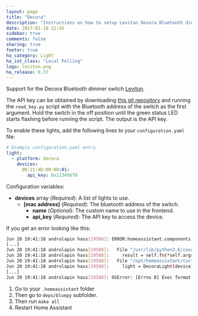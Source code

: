 ```yaml
---
layout: page
title: "Decora"
description: "Instructions on how to setup Leviton Decora Bluetooth dimmers within Home Assistant."
date: 2017-01-18 22:45
sidebar: true
comments: false
sharing: true
footer: true
ha_category: Light
ha_iot_class: "Local Polling"
logo: leviton.png
ha_release: 0.37
---
```


Support for the Decora Bluetooth dimmer switch [Leviton](http://www.leviton.com/OA_HTML/SectionDisplay.jsp?section=76697&minisite=10251).

The API key can be obtained by downloading [this git repository](https://github.com/mjg59/python-decora) and running the `read_key.py` script with the Bluetooth address of the switch as the first argument. Hold the switch in the off position until the green status LED starts flashing before running the script. The output is the API key.

To enable these lights, add the following lines to your `configuration.yaml` file:

```yaml
# Example configuration.yaml entry
light:
  - platform: decora
    devices:
      00:21:4D:00:00:01:
        api_key: 0x12345678
```

Configuration variables:

- **devices** array (*Required*): A list of lights to use.
  - **[mac address]** (*Required*): The bluetooth address of the switch.
    - **name** (*Optional*): The custom name to use in the frontend.
    - **api_key** (*Required*): The API key to access the device.

<p class='note'>
If you get an error looking like this:

```bash
Jun 20 19:41:18 androlapin hass[29588]: ERROR:homeassistant.components.light:Error while setting up platform decora
[...]
Jun 20 19:41:18 androlapin hass[29588]:   File "/usr/lib/python3.6/concurrent/futures/thread.py", line 55, in run
Jun 20 19:41:18 androlapin hass[29588]:     result = self.fn(*self.args, **self.kwargs)
Jun 20 19:41:18 androlapin hass[29588]:   File "/opt/homeassistant/custom_components/light/decora.py", line 68, in setup_platform
Jun 20 19:41:18 androlapin hass[29588]:     light = DecoraLight(device)
[...]
Jun 20 19:41:18 androlapin hass[29588]: OSError: [Errno 8] Exec format error
```

1. Go to your `.homeassistant` folder
2. Then go to `deps/bluepy` subfolder.
3. Then run `make all`
4. Restart Home Assistant
</p>
